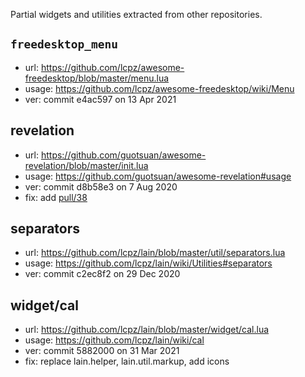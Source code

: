 Partial widgets and utilities extracted from other repositories.

`freedesktop_menu`
------------------

* url: https://github.com/lcpz/awesome-freedesktop/blob/master/menu.lua
* usage: https://github.com/lcpz/awesome-freedesktop/wiki/Menu
* ver: commit e4ac597 on 13 Apr 2021

revelation
----------

* url: https://github.com/guotsuan/awesome-revelation/blob/master/init.lua
* usage: https://github.com/guotsuan/awesome-revelation#usage
* ver: commit d8b58e3 on 7 Aug 2020
* fix: add [pull/38](https://github.com/guotsuan/awesome-revelation/pull/38)

separators
----------

* url: https://github.com/lcpz/lain/blob/master/util/separators.lua
* usage: https://github.com/lcpz/lain/wiki/Utilities#separators
* ver: commit c2ec8f2 on 29 Dec 2020

widget/cal
----------

* url: https://github.com/lcpz/lain/blob/master/widget/cal.lua
* usage: https://github.com/lcpz/lain/wiki/cal
* ver: commit 5882000 on 31 Mar 2021
* fix: replace lain.helper, lain.util.markup, add icons

